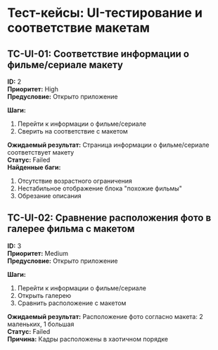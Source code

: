 # Тест-кейсы: UI-тестирование и соответствие макетам

## TC-UI-01: Соответствие информации о фильме/сериале макету
**ID:** 2  
**Приоритет:** High  
**Предусловие:** Открыто приложение

**Шаги:**
1. Перейти к информации о фильме/сериале
2. Сверить на соответствие с макетом

**Ожидаемый результат:** Страница информации о фильме/сериале соответствует макету  
**Статус:** Failed  
**Найденные баги:**
1. Отсутствие возрастного ограничения
2. Нестабильное отображение блока "похожие фильмы"
3. Обрезание описания

## TC-UI-02: Сравнение расположения фото в галерее фильма с макетом
**ID:** 3  
**Приоритет:** Medium  
**Предусловие:** Открыто приложение

**Шаги:**
1. Перейти к информации о фильме/сериале
2. Открыть галерею
3. Сравнить расположение с макетом

**Ожидаемый результат:** Расположение фото согласно макета: 2 маленьких, 1 большая  
**Статус:** Failed  
**Причина:** Кадры расположены в хаотичном порядке
